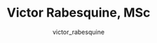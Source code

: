 ---
# this is autogenerated: do not edit
title: Victor Rabesquine, MSc
author: victor_rabesquine
layout: author-bio
jobtitle: PhD Student
bio: IFSC-USP
type: alumn
excerpt: "Visiting [CAPES Scholar](https://www.iie.org/Programs/CAPES) (2022-2023). Victor is a biomolecular physicist who comes from University of São Paulo, Brazil. Me"
header:
  teaser: /assets/images/people/bio-rabesquine.jpg
papers: 
---